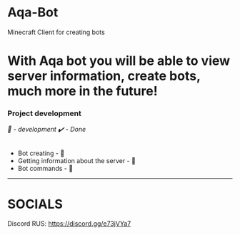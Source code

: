 # Aqa-Bot
Minecraft Client for creating bots

<h1>With Aqa bot you will be able to view server information, create bots, much more in the future!</h1>

<h3>Project development</h3>
<em>🔨 - development
✔️ - Done</em>
<br>
<br>

<ul>
  <li>Bot creating - 🔨</li>
  <li>Getting information about the server - 🔨</li>
  <li>Bot commands - 🔨</li>
</ul>

<hr>
<h1>SOCIALS</h1>

Discord RUS: https://discord.gg/e73jVYa7
